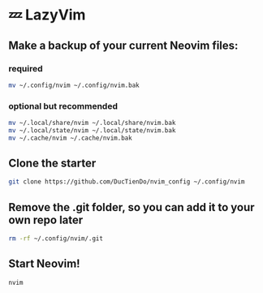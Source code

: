 # 💤 LazyVim

## Make a backup of your current Neovim files:

### required
```bash
mv ~/.config/nvim ~/.config/nvim.bak
```

### optional but recommended
```bash
mv ~/.local/share/nvim ~/.local/share/nvim.bak
mv ~/.local/state/nvim ~/.local/state/nvim.bak
mv ~/.cache/nvim ~/.cache/nvim.bak
```



## Clone the starter
```bash
git clone https://github.com/DucTienDo/nvim_config ~/.config/nvim
```

## Remove the .git folder, so you can add it to your own repo later
```bash
rm -rf ~/.config/nvim/.git
```

## Start Neovim!
```bash
nvim
```
